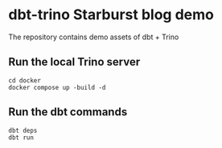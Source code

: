 # dbt-trino Starburst blog demo

The repository contains demo assets of dbt + Trino

## Run the local Trino server

```
cd docker
docker compose up -build -d
```

## Run the dbt commands

```
dbt deps
dbt run
```

